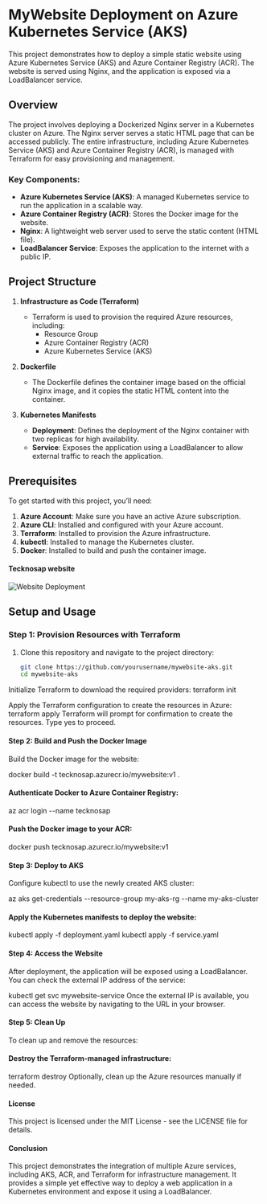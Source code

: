 # MyWebsite Deployment on Azure Kubernetes Service (AKS)

This project demonstrates how to deploy a simple static website using Azure Kubernetes Service (AKS) and Azure Container Registry (ACR). The website is served using Nginx, and the application is exposed via a LoadBalancer service.

## Overview

The project involves deploying a Dockerized Nginx server in a Kubernetes cluster on Azure. The Nginx server serves a static HTML page that can be accessed publicly. The entire infrastructure, including Azure Kubernetes Service (AKS) and Azure Container Registry (ACR), is managed with Terraform for easy provisioning and management.

### Key Components:
- **Azure Kubernetes Service (AKS)**: A managed Kubernetes service to run the application in a scalable way.
- **Azure Container Registry (ACR)**: Stores the Docker image for the website.
- **Nginx**: A lightweight web server used to serve the static content (HTML file).
- **LoadBalancer Service**: Exposes the application to the internet with a public IP.

## Project Structure

1. **Infrastructure as Code (Terraform)**
   - Terraform is used to provision the required Azure resources, including:
     - Resource Group
     - Azure Container Registry (ACR)
     - Azure Kubernetes Service (AKS)

2. **Dockerfile**
   - The Dockerfile defines the container image based on the official Nginx image, and it copies the static HTML content into the container.

3. **Kubernetes Manifests**
   - **Deployment**: Defines the deployment of the Nginx container with two replicas for high availability.
   - **Service**: Exposes the application using a LoadBalancer to allow external traffic to reach the application.

## Prerequisites

To get started with this project, you’ll need:

1. **Azure Account**: Make sure you have an active Azure subscription.
2. **Azure CLI**: Installed and configured with your Azure account.
3. **Terraform**: Installed to provision the Azure infrastructure.
4. **kubectl**: Installed to manage the Kubernetes cluster.
5. **Docker**: Installed to build and push the container image.


#### Tecknosap website

![Website Deployment](./assets/Animation-web.gif)

## Setup and Usage

### Step 1: Provision Resources with Terraform

1. Clone this repository and navigate to the project directory:
   ```bash
   git clone https://github.com/yourusername/mywebsite-aks.git
   cd mywebsite-aks

Initialize Terraform to download the required providers:
terraform init

Apply the Terraform configuration to create the resources in Azure:
terraform apply
Terraform will prompt for confirmation to create the resources. Type yes to proceed.

#### Step 2: Build and Push the Docker Image

Build the Docker image for the website:

docker build -t tecknosap.azurecr.io/mywebsite:v1 .

#### Authenticate Docker to Azure Container Registry:

az acr login --name tecknosap

#### Push the Docker image to your ACR:

docker push tecknosap.azurecr.io/mywebsite:v1

#### Step 3: Deploy to AKS
Configure kubectl to use the newly created AKS cluster:

az aks get-credentials --resource-group my-aks-rg --name my-aks-cluster

#### Apply the Kubernetes manifests to deploy the website:

kubectl apply -f deployment.yaml
kubectl apply -f service.yaml

#### Step 4: Access the Website
After deployment, the application will be exposed using a LoadBalancer. You can check the external IP address of the service:

kubectl get svc mywebsite-service
Once the external IP is available, you can access the website by navigating to the URL in your browser.

#### Step 5: Clean Up
To clean up and remove the resources:

#### Destroy the Terraform-managed infrastructure:
terraform destroy
Optionally, clean up the Azure resources manually if needed.

#### License
This project is licensed under the MIT License - see the LICENSE file for details.

#### Conclusion
This project demonstrates the integration of multiple Azure services, including AKS, ACR, and Terraform for infrastructure management. It provides a simple yet effective way to deploy a web application in a Kubernetes environment and expose it using a LoadBalancer.